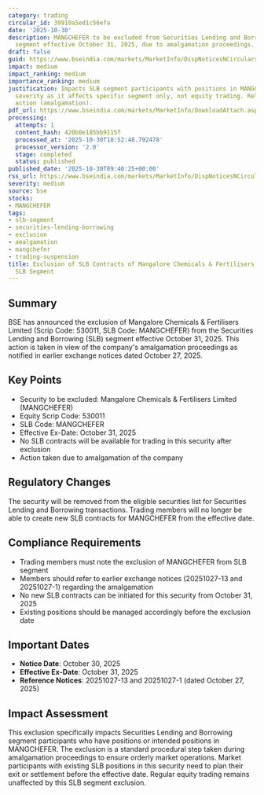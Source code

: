 ```yaml
---
category: trading
circular_id: 39910a5ed1c56efa
date: '2025-10-30'
description: MANGCHEFER to be excluded from Securities Lending and Borrowing (SLB)
  segment effective October 31, 2025, due to amalgamation proceedings.
draft: false
guid: https://www.bseindia.com/markets/MarketInfo/DispNoticesNCirculars.aspx?Noticeid={00878215-DFBF-41C9-A8E6-0AD853042A11}&noticeno=20251030-12&dt=10/30/2025&icount=12&totcount=63&flag=0
impact: medium
impact_ranking: medium
importance_ranking: medium
justification: Impacts SLB segment participants with positions in MANGCHEFER. Medium
  severity as it affects specific segment only, not equity trading. Related to corporate
  action (amalgamation).
pdf_url: https://www.bseindia.com/markets/MarketInfo/DownloadAttach.aspx?id=20251030-12&attachedId=
processing:
  attempts: 1
  content_hash: 420b0e185bb9115f
  processed_at: '2025-10-30T18:52:48.792478'
  processor_version: '2.0'
  stage: completed
  status: published
published_date: '2025-10-30T09:40:25+00:00'
rss_url: https://www.bseindia.com/markets/MarketInfo/DispNoticesNCirculars.aspx?Noticeid={00878215-DFBF-41C9-A8E6-0AD853042A11}&noticeno=20251030-12&dt=10/30/2025&icount=12&totcount=63&flag=0
severity: medium
source: bse
stocks:
- MANGCHEFER
tags:
- slb-segment
- securities-lending-borrowing
- exclusion
- amalgamation
- mangchefer
- trading-suspension
title: Exclusion of SLB Contracts of Mangalore Chemicals & Fertilisers Limited from
  SLB Segment
---
```


## Summary

BSE has announced the exclusion of Mangalore Chemicals & Fertilisers Limited (Scrip Code: 530011, SLB Code: MANGCHEFER) from the Securities Lending and Borrowing (SLB) segment effective October 31, 2025. This action is taken in view of the company's amalgamation proceedings as notified in earlier exchange notices dated October 27, 2025.

## Key Points

- Security to be excluded: Mangalore Chemicals & Fertilisers Limited (MANGCHEFER)
- Equity Scrip Code: 530011
- SLB Code: MANGCHEFER
- Effective Ex-Date: October 31, 2025
- No SLB contracts will be available for trading in this security after exclusion
- Action taken due to amalgamation of the company

## Regulatory Changes

The security will be removed from the eligible securities list for Securities Lending and Borrowing transactions. Trading members will no longer be able to create new SLB contracts for MANGCHEFER from the effective date.

## Compliance Requirements

- Trading members must note the exclusion of MANGCHEFER from SLB segment
- Members should refer to earlier exchange notices (20251027-13 and 20251027-1) regarding the amalgamation
- No new SLB contracts can be initiated for this security from October 31, 2025
- Existing positions should be managed accordingly before the exclusion date

## Important Dates

- **Notice Date**: October 30, 2025
- **Effective Ex-Date**: October 31, 2025
- **Reference Notices**: 20251027-13 and 20251027-1 (dated October 27, 2025)

## Impact Assessment

This exclusion specifically impacts Securities Lending and Borrowing segment participants who have positions or intended positions in MANGCHEFER. The exclusion is a standard procedural step taken during amalgamation proceedings to ensure orderly market operations. Market participants with existing SLB positions in this security need to plan their exit or settlement before the effective date. Regular equity trading remains unaffected by this SLB segment exclusion.